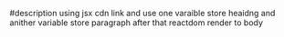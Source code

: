 #description
using jsx cdn link and use one varaible store heaidng and anither variable store paragraph after that reactdom render to body 

